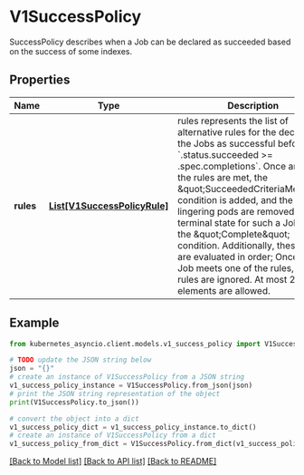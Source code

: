 # V1SuccessPolicy

SuccessPolicy describes when a Job can be declared as succeeded based on the success of some indexes.

## Properties

Name | Type | Description | Notes
------------ | ------------- | ------------- | -------------
**rules** | [**List[V1SuccessPolicyRule]**](V1SuccessPolicyRule.md) | rules represents the list of alternative rules for the declaring the Jobs as successful before &#x60;.status.succeeded &gt;&#x3D; .spec.completions&#x60;. Once any of the rules are met, the \&quot;SucceededCriteriaMet\&quot; condition is added, and the lingering pods are removed. The terminal state for such a Job has the \&quot;Complete\&quot; condition. Additionally, these rules are evaluated in order; Once the Job meets one of the rules, other rules are ignored. At most 20 elements are allowed. | 

## Example

```python
from kubernetes_asyncio.client.models.v1_success_policy import V1SuccessPolicy

# TODO update the JSON string below
json = "{}"
# create an instance of V1SuccessPolicy from a JSON string
v1_success_policy_instance = V1SuccessPolicy.from_json(json)
# print the JSON string representation of the object
print(V1SuccessPolicy.to_json())

# convert the object into a dict
v1_success_policy_dict = v1_success_policy_instance.to_dict()
# create an instance of V1SuccessPolicy from a dict
v1_success_policy_from_dict = V1SuccessPolicy.from_dict(v1_success_policy_dict)
```
[[Back to Model list]](../README.md#documentation-for-models) [[Back to API list]](../README.md#documentation-for-api-endpoints) [[Back to README]](../README.md)


